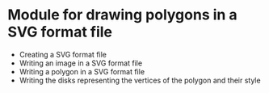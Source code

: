 # Module for drawing polygons in a SVG format file
  * Creating a SVG format file
  * Writing an image in a SVG format file
  * Writing a polygon in a SVG format file
  * Writing the disks representing the vertices of the polygon and their style
